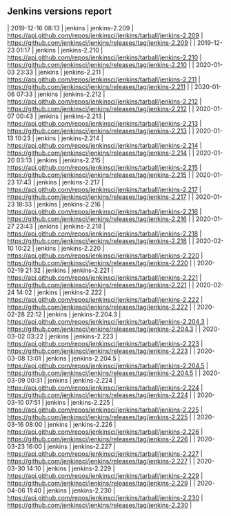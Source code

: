 ## Jenkins versions report

| 2019-12-16 08:13 | jenkins | jenkins-2.209 | https://api.github.com/repos/jenkinsci/jenkins/tarball/jenkins-2.209 | https://github.com/jenkinsci/jenkins/releases/tag/jenkins-2.209 |
| 2019-12-23 01:17 | jenkins | jenkins-2.210 | https://api.github.com/repos/jenkinsci/jenkins/tarball/jenkins-2.210 | https://github.com/jenkinsci/jenkins/releases/tag/jenkins-2.210 |
| 2020-01-03 23:33 | jenkins | jenkins-2.211 | https://api.github.com/repos/jenkinsci/jenkins/tarball/jenkins-2.211 | https://github.com/jenkinsci/jenkins/releases/tag/jenkins-2.211 |
| 2020-01-06 07:33 | jenkins | jenkins-2.212 | https://api.github.com/repos/jenkinsci/jenkins/tarball/jenkins-2.212 | https://github.com/jenkinsci/jenkins/releases/tag/jenkins-2.212 |
| 2020-01-07 00:43 | jenkins | jenkins-2.213 | https://api.github.com/repos/jenkinsci/jenkins/tarball/jenkins-2.213 | https://github.com/jenkinsci/jenkins/releases/tag/jenkins-2.213 |
| 2020-01-13 10:23 | jenkins | jenkins-2.214 | https://api.github.com/repos/jenkinsci/jenkins/tarball/jenkins-2.214 | https://github.com/jenkinsci/jenkins/releases/tag/jenkins-2.214 |
| 2020-01-20 03:13 | jenkins | jenkins-2.215 | https://api.github.com/repos/jenkinsci/jenkins/tarball/jenkins-2.215 | https://github.com/jenkinsci/jenkins/releases/tag/jenkins-2.215 |
| 2020-01-23 17:43 | jenkins | jenkins-2.217 | https://api.github.com/repos/jenkinsci/jenkins/tarball/jenkins-2.217 | https://github.com/jenkinsci/jenkins/releases/tag/jenkins-2.217 |
| 2020-01-23 18:33 | jenkins | jenkins-2.216 | https://api.github.com/repos/jenkinsci/jenkins/tarball/jenkins-2.216 | https://github.com/jenkinsci/jenkins/releases/tag/jenkins-2.216 |
| 2020-01-27 23:43 | jenkins | jenkins-2.218 | https://api.github.com/repos/jenkinsci/jenkins/tarball/jenkins-2.218 | https://github.com/jenkinsci/jenkins/releases/tag/jenkins-2.218 |
| 2020-02-10 10:22 | jenkins | jenkins-2.220 | https://api.github.com/repos/jenkinsci/jenkins/tarball/jenkins-2.220 | https://github.com/jenkinsci/jenkins/releases/tag/jenkins-2.220 |
| 2020-02-19 21:32 | jenkins | jenkins-2.221 | https://api.github.com/repos/jenkinsci/jenkins/tarball/jenkins-2.221 | https://github.com/jenkinsci/jenkins/releases/tag/jenkins-2.221 |
| 2020-02-24 14:02 | jenkins | jenkins-2.222 | https://api.github.com/repos/jenkinsci/jenkins/tarball/jenkins-2.222 | https://github.com/jenkinsci/jenkins/releases/tag/jenkins-2.222 |
| 2020-02-28 22:12 | jenkins | jenkins-2.204.3 | https://api.github.com/repos/jenkinsci/jenkins/tarball/jenkins-2.204.3 | https://github.com/jenkinsci/jenkins/releases/tag/jenkins-2.204.3 |
| 2020-03-02 03:22 | jenkins | jenkins-2.223 | https://api.github.com/repos/jenkinsci/jenkins/tarball/jenkins-2.223 | https://github.com/jenkinsci/jenkins/releases/tag/jenkins-2.223 |
| 2020-03-08 13:01 | jenkins | jenkins-2.204.5 | https://api.github.com/repos/jenkinsci/jenkins/tarball/jenkins-2.204.5 | https://github.com/jenkinsci/jenkins/releases/tag/jenkins-2.204.5 |
| 2020-03-09 00:31 | jenkins | jenkins-2.224 | https://api.github.com/repos/jenkinsci/jenkins/tarball/jenkins-2.224 | https://github.com/jenkinsci/jenkins/releases/tag/jenkins-2.224 |
| 2020-03-10 07:51 | jenkins | jenkins-2.225 | https://api.github.com/repos/jenkinsci/jenkins/tarball/jenkins-2.225 | https://github.com/jenkinsci/jenkins/releases/tag/jenkins-2.225 |
| 2020-03-16 08:00 | jenkins | jenkins-2.226 | https://api.github.com/repos/jenkinsci/jenkins/tarball/jenkins-2.226 | https://github.com/jenkinsci/jenkins/releases/tag/jenkins-2.226 |
| 2020-03-23 16:00 | jenkins | jenkins-2.227 | https://api.github.com/repos/jenkinsci/jenkins/tarball/jenkins-2.227 | https://github.com/jenkinsci/jenkins/releases/tag/jenkins-2.227 |
| 2020-03-30 14:10 | jenkins | jenkins-2.229 | https://api.github.com/repos/jenkinsci/jenkins/tarball/jenkins-2.229 | https://github.com/jenkinsci/jenkins/releases/tag/jenkins-2.229 |
| 2020-04-06 11:40 | jenkins | jenkins-2.230 | https://api.github.com/repos/jenkinsci/jenkins/tarball/jenkins-2.230 | https://github.com/jenkinsci/jenkins/releases/tag/jenkins-2.230 |
